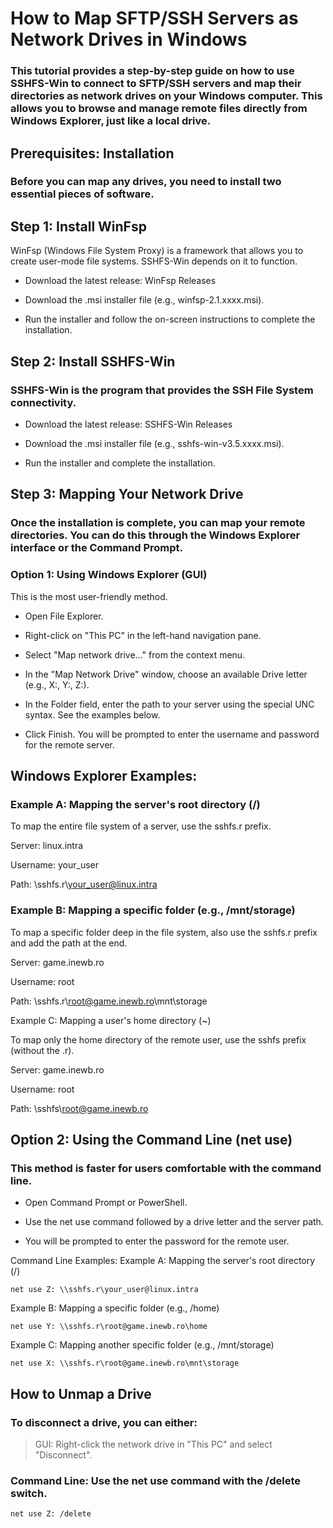 # How to Map SFTP/SSH Servers as Network Drives in Windows
### This tutorial provides a step-by-step guide on how to use SSHFS-Win to connect to SFTP/SSH servers and map their directories as network drives on your Windows computer. This allows you to browse and manage remote files directly from Windows Explorer, just like a local drive.

## Prerequisites: Installation
### Before you can map any drives, you need to install two essential pieces of software.

## Step 1: Install WinFsp
WinFsp (Windows File System Proxy) is a framework that allows you to create user-mode file systems. SSHFS-Win depends on it to function.

+ Download the latest release: WinFsp Releases

+ Download the .msi installer file (e.g., winfsp-2.1.xxxx.msi).

+ Run the installer and follow the on-screen instructions to complete the installation.

## Step 2: Install SSHFS-Win
### SSHFS-Win is the program that provides the SSH File System connectivity.

+ Download the latest release: SSHFS-Win Releases

+ Download the .msi installer file (e.g., sshfs-win-v3.5.xxxx.msi).

+ Run the installer and complete the installation.

## Step 3: Mapping Your Network Drive
### Once the installation is complete, you can map your remote directories. You can do this through the Windows Explorer interface or the Command Prompt.

### Option 1: Using Windows Explorer (GUI)
This is the most user-friendly method.

+ Open File Explorer.

+ Right-click on "This PC" in the left-hand navigation pane.

+ Select "Map network drive..." from the context menu.

+ In the "Map Network Drive" window, choose an available Drive letter (e.g., X:, Y:, Z:).

+ In the Folder field, enter the path to your server using the special UNC syntax. See the examples below.

+ Click Finish. You will be prompted to enter the username and password for the remote server.

## Windows Explorer Examples:
### Example A: Mapping the server's root directory (/)

To map the entire file system of a server, use the sshfs.r prefix.

Server: linux.intra

Username: your_user

Path: \\sshfs.r\your_user@linux.intra

### Example B: Mapping a specific folder (e.g., /mnt/storage)

To map a specific folder deep in the file system, also use the sshfs.r prefix and add the path at the end.

Server: game.inewb.ro

Username: root

Path: \\sshfs.r\root@game.inewb.ro\mnt\storage

Example C: Mapping a user's home directory (~)

To map only the home directory of the remote user, use the sshfs prefix (without the .r).

Server: game.inewb.ro

Username: root

Path: \\sshfs\root@game.inewb.ro

## Option 2: Using the Command Line (net use)
### This method is faster for users comfortable with the command line.

+ Open Command Prompt or PowerShell.

+ Use the net use command followed by a drive letter and the server path.

+ You will be prompted to enter the password for the remote user.

Command Line Examples:
Example A: Mapping the server's root directory (/)

```net use Z: \\sshfs.r\your_user@linux.intra```

Example B: Mapping a specific folder (e.g., /home)

```net use Y: \\sshfs.r\root@game.inewb.ro\home```

Example C: Mapping another specific folder (e.g., /mnt/storage)

```net use X: \\sshfs.r\root@game.inewb.ro\mnt\storage```

## How to Unmap a Drive
### To disconnect a drive, you can either:

> GUI: Right-click the network drive in "This PC" and select "Disconnect".

### Command Line: Use the net use command with the /delete switch.

```net use Z: /delete```
